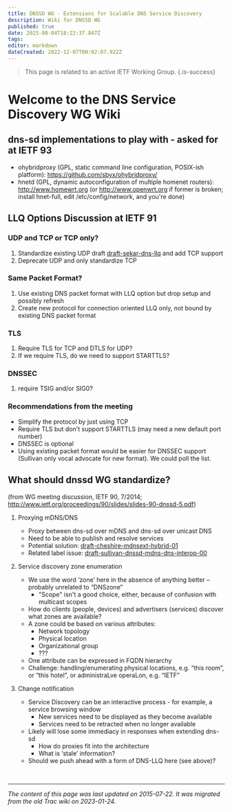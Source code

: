 ```yaml
---
title: DNSSD WG - Extensions for Scalable DNS Service Discovery
description: Wiki for DNSSD WG
published: true
date: 2025-08-04T18:22:37.847Z
tags: 
editor: markdown
dateCreated: 2022-12-07T00:02:07.922Z
---
```


> This page is related to an active IETF Working Group.
{.is-success}
# Welcome to the DNS Service Discovery WG Wiki


## dns-sd implementations to play with - asked for at IETF 93

* ohybridproxy (GPL, static command line configuration, POSIX-ish platform): https://github.com/sbyx/ohybridproxy/
* hnetd (GPL, dynamic autoconfiguration of multiple homenet routers): http://www.homewrt.org (or http://www.openwrt.org if former is broken; install hnet-full, edit /etc/config/network, and you're done) 

## LLQ Options Discussion at IETF 91
### UDP and TCP or TCP only?

1. Standardize existing UDP draft [draft-sekar-dns-llq](http://tools.ietf.org/html/draft-sekar-dns-llq) and add TCP support
2. Deprecate UDP and only standardize TCP 

### Same Packet Format?

1. Use existing DNS packet format with LLQ option but drop setup and possibly refresh
2. Create new protocol for connection oriented LLQ only, not bound by existing DNS packet format 

### TLS

1. Require TLS for TCP and DTLS for UDP?
2. If we require TLS, do we need to support STARTTLS? 

### DNSSEC

1. require TSIG and/or SIG0? 

### Recommendations from the meeting

* Simplify the protocol by just using TCP
* Require TLS but don't support STARTTLS (may need a new default port number)
* DNSSEC is optional
* Using existing packet format would be easier for DNSSEC support (Sullivan only vocal advocate for new format). We could poll the list. 

## What should dnssd WG standardize?

(from WG meeting discussion, IETF 90, 7/2014; http://www.ietf.org/proceedings/90/slides/slides-90-dnssd-5.pdf)

1. Proxying mDNS/DNS 

   *   Proxy between dns-sd over mDNS and dns-sd over unicast DNS
   *   Need to be able to publish and resolve services
   *   Potential solution: [draft-cheshire-mdnsext-hybrid-01](http://tools.ietf.org/html/draft-cheshire-mdnsext-hybrid-01)
   *   Related label issue: [draft-sullivan-dnssd-mdns-dns-interop-00](http://tools.ietf.org/html/draft-sullivan-dnssd-mdns-dns-interop-00)

2. Service discovery zone enumeration 

   *   We use the word ‘zone’ here in the absence of anything better – probably unrelated to “DNSzone”
       *   "Scope" isn't a good choice, either, because of confusion with multicast scopes 
   *   How do clients (people, devices) and advertisers (services) discover what zones are available?
   *   A zone could be based on various attributes:
       *   Network topology
       *   Physical location
       *   Organizational group
       *   ??? 
   *   One attribute can be expressed in FQDN hierarchy
   *   Challenge: handling/enumerating physical locations, e.g. “this room”, or “this hotel”, or administraLve operaLon, e.g. “IETF” 

3. Change notification 

   *   Service Discovery can be an interactive process - for example, a service browsing window
       *   New services need to be displayed as they become available
       *   Services need to be retracted when no longer available 
   *   Likely will lose some immediacy in responses when extending dns-sd
       *   How do proxies fit into the architecture
       *   What is ‘stale’ information? 
   *   Should we push ahead with a form of DNS-LLQ here (see above)? 
   
   &nbsp;
&nbsp;
&nbsp;

---

*The content of this page was last updated on 2015-07-22. It was migrated from the old Trac wiki on 2023-01-24.*